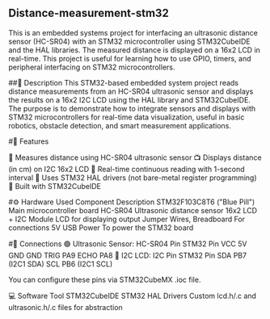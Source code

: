 ## Distance-measurement-stm32
This is an embedded systems project for interfacing an ultrasonic distance sensor (HC-SR04) with an STM32 microcontroller using STM32CubeIDE and the HAL libraries. The measured distance is displayed on a 16x2 LCD in real-time. This project is useful for learning how to use GPIO, timers, and peripheral interfacing on STM32 microcontrollers.

##📖 Description
This STM32-based embedded system project reads distance measurements from an HC-SR04 ultrasonic sensor and displays the results on a 16x2 I2C LCD using the HAL library and STM32CubeIDE.
The purpose is to demonstrate how to integrate sensors and displays with STM32 microcontrollers for real-time data visualization, useful in basic robotics, obstacle detection, and smart measurement applications.

#🔧 Features

📏 Measures distance using HC-SR04 ultrasonic sensor
📺 Displays distance (in cm) on I2C 16x2 LCD
🔁 Real-time continuous reading with 1-second interval
🧠 Uses STM32 HAL drivers (not bare-metal register programming)
🧰 Built with STM32CubeIDE

#⚙️ Hardware Used
Component	Description
STM32F103C8T6 ("Blue Pill")	Main microcontroller board
HC-SR04	Ultrasonic distance sensor
16x2 LCD + I2C Module	LCD for displaying output
Jumper Wires, Breadboard	For connections
5V USB Power	To power the STM32 board

#🔌 Connections
🟢 Ultrasonic Sensor:
HC-SR04 Pin	STM32 Pin
VCC    	5V
GND   	GND
TRIG  	PA9
ECHO	  PA8
🔵 I2C LCD:
I2C Pin	STM32 Pin
SDA	PB7 (I2C1 SDA)
SCL	PB6 (I2C1 SCL)

You can configure these pins via STM32CubeMX .ioc file.

💻 Software Tool
STM32CubeIDE
STM32 HAL Drivers
Custom lcd.h/.c and ultrasonic.h/.c files for abstraction
